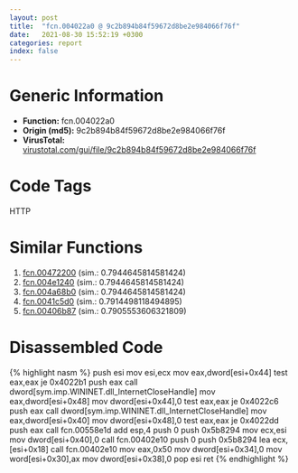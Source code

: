 ```yaml
---
layout: post
title:  "fcn.004022a0 @ 9c2b894b84f59672d8be2e984066f76f"
date:   2021-08-30 15:52:19 +0300
categories: report
index: false
---
```


# Generic Information
- **Function:** fcn.004022a0
- **Origin (md5):** 9c2b894b84f59672d8be2e984066f76f
- **VirusTotal:** [virustotal.com/gui/file/9c2b894b84f59672d8be2e984066f76f][virustotal_ref]

# Code Tags
<span class="tag" id="HTTP">HTTP</span>


# Similar Functions

1. [fcn.00472200][similar_1_ref] (sim.: 0.7944645814581424)
2. [fcn.004e1240][similar_2_ref] (sim.: 0.7944645814581424)
3. [fcn.004a68b0][similar_3_ref] (sim.: 0.7944645814581424)
4. [fcn.0041c5d0][similar_4_ref] (sim.: 0.7914498118494895)
5. [fcn.00406b87][similar_5_ref] (sim.: 0.7905553606321809)


# Disassembled Code

{% highlight nasm %}
push esi
mov esi,ecx
mov eax,dword[esi+0x44]
test eax,eax
je 0x4022b1
push eax
call dword[sym.imp.WININET.dll_InternetCloseHandle]
mov eax,dword[esi+0x48]
mov dword[esi+0x44],0
test eax,eax
je 0x4022c6
push eax
call dword[sym.imp.WININET.dll_InternetCloseHandle]
mov eax,dword[esi+0x40]
mov dword[esi+0x48],0
test eax,eax
je 0x4022dd
push eax
call fcn.00558e1d
add esp,4
push 0
push 0x5b8294
mov ecx,esi
mov dword[esi+0x40],0
call fcn.00402e10
push 0
push 0x5b8294
lea ecx,[esi+0x18]
call fcn.00402e10
mov eax,0x50
mov dword[esi+0x34],0
mov word[esi+0x30],ax
mov dword[esi+0x38],0
pop esi
ret
{% endhighlight %}


[similar_1_ref]: /report/fcn.00472200@289859175c221b107317af7727d26c17
[similar_2_ref]: /report/fcn.004e1240@279a61b1e76da49531f1f16fd1102a2d
[similar_3_ref]: /report/fcn.004a68b0@be7fba7cc724acf4ae2900d99e0fc9c3
[similar_4_ref]: /report/fcn.0041c5d0@be7fba7cc724acf4ae2900d99e0fc9c3
[similar_5_ref]: /report/fcn.00406b87@6c5b0418e4a4c57d99cda47d2717045d
[virustotal_ref]: https://www.virustotal.com/gui/file/9c2b894b84f59672d8be2e984066f76f